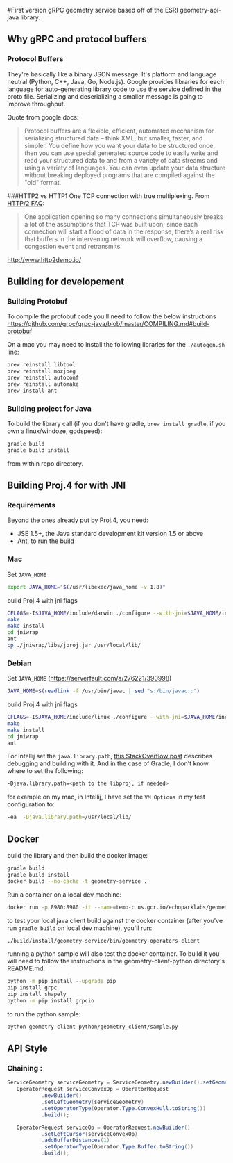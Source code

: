 #First version gRPC geometry service based off of the ESRI geometry-api-java library.

## Why gRPC and protocol buffers
### Protocol Buffers
They're basically like a binary JSON message. It's platform and language neutral (Python, C++, Java, Go, Node.js). Google provides libraries for each language for auto-generating library code to use the service defined in the proto file. Serializing and deserializing a smaller message is going to improve throughput.

Quote from google docs:
>Protocol buffers are a flexible, efficient, automated mechanism for serializing structured data – think XML, but smaller, faster, and simpler. You define how you want your data to be structured once, then you can use special generated source code to easily write and read your structured data to and from a variety of data streams and using a variety of languages. You can even update your data structure without breaking deployed programs that are compiled against the "old" format.

###HTTP2 vs HTTP1
One TCP connection with true multiplexing. From [HTTP/2 FAQ](https://http2.github.io/faq/#why-just-one-tcp-connection):
> One application opening so many connections simultaneously breaks a lot of the assumptions that TCP was built upon; since each connection will start a flood of data in the response, there’s a real risk that buffers in the intervening network will overflow, causing a congestion event and retransmits.

http://www.http2demo.io/

## Building for developement

### Building Protobuf
To compile the protobuf code you'll need to follow the below instructions
https://github.com/grpc/grpc-java/blob/master/COMPILING.md#build-protobuf

On a mac you may need to install the following libraries for the `./autogen.sh` line:
```bash
brew reinstall libtool
brew reinstall mozjpeg
brew reinstall autoconf
brew reinstall automake
brew install ant
```


### Building project for Java
To build the library call (if you don't have gradle, `brew install gradle`, if you own a linux/windoze, godspeed):
```bash
gradle build
gradle build install
```
from within repo directory.

## Building Proj.4 for with JNI
### Requirements

Beyond the ones already put by Proj.4, you need:
- JSE 1.5+, the Java standard development kit version 1.5 or above
- Ant, to run the build
### Mac 
Set `JAVA_HOME`
```bash
export JAVA_HOME="$(/usr/libexec/java_home -v 1.8)"
```

build Proj.4 with jni flags
```bash
CFLAGS=-I$JAVA_HOME/include/darwin ./configure --with-jni=$JAVA_HOME/include
make
make install
cd jniwrap
ant
cp ./jniwrap/libs/jproj.jar /usr/local/lib/
```

### Debian
Set `JAVA_HOME` (https://serverfault.com/a/276221/390998)
```bash
JAVA_HOME=$(readlink -f /usr/bin/javac | sed "s:/bin/javac::")
```

build Proj.4 with jni flags
```bash
CFLAGS=-I$JAVA_HOME/include/linux ./configure --with-jni=$JAVA_HOME/include
make
make install
cd jniwrap
ant
```


For Intellij set the `java.library.path`, [this StackOverflow post](http://stackoverflow.com/a/19311972/445372) describes debugging and building with it. And in the case of Gradle, I don't know where to set the following:
```bash
-Djava.library.path=<path to the libproj, if needed>
```
for example on my mac, in Intellij, I have set the `VM Options` in my test configuration to:
```bash
-ea  -Djava.library.path=/usr/local/lib/
```

## Docker

build the library and then build the docker image:
```bash
gradle build
gradle build install
docker build --no-cache -t geometry-service .
```

Run a container on a local dev machine:
```bash
docker run -p 8980:8980 -it --name=temp-c us.gcr.io/echoparklabs/geometry-service-java
```

to test your local java client build against the docker container (after you've run `gradle build` on local dev machine), you'll run:
```bash
./build/install/geometry-service/bin/geometry-operators-client
```

running a python sample will also test the docker container. To build it you will need to follow the instructions in the geometry-client-python directory's README.md:
```bash
python -m pip install --upgrade pip
pip install grpc
pip install shapely
python -m pip install grpcio
```

to run the python sample:
```bash
python geometry-client-python/geometry_client/sample.py
```

## API Style
### Chaining :
 ```java
ServiceGeometry serviceGeometry = ServiceGeometry.newBuilder().setGeometryEncodingType("wkb").setGeometryBinary(ByteString.copyFrom(op.execute(0, polyline, null))).build();
    OperatorRequest serviceConvexOp = OperatorRequest
            .newBuilder()
            .setLeftGeometry(serviceGeometry)
            .setOperatorType(Operator.Type.ConvexHull.toString())
            .build();

    OperatorRequest serviceOp = OperatorRequest.newBuilder()
            .setLeftCursor(serviceConvexOp)
            .addBufferDistances(1)
            .setOperatorType(Operator.Type.Buffer.toString())
            .build();
```
